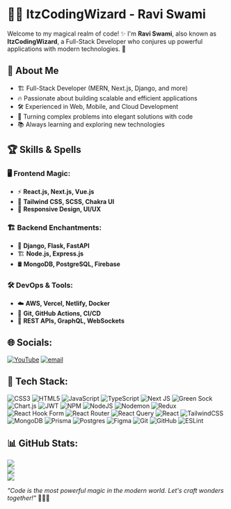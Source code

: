 # 🧙‍♂️ ItzCodingWizard - Ravi Swami

Welcome to my magical realm of code! ✨ I'm **Ravi Swami**, also known as **ItzCodingWizard**, a Full-Stack Developer who conjures up powerful applications with modern technologies. 🚀

## 🔮 About Me
- 🏗️ Full-Stack Developer (MERN, Next.js, Django, and more)
- 🔥 Passionate about building scalable and efficient applications
- 🛠️ Experienced in Web, Mobile, and Cloud Development
- 🎩 Turning complex problems into elegant solutions with code
- 📚 Always learning and exploring new technologies

## 🏆 Skills & Spells

### 🖥️ Frontend Magic:
- ⚡ **React.js, Next.js, Vue.js**
- 🎨 **Tailwind CSS, SCSS, Chakra UI**
- 📱 **Responsive Design, UI/UX**

### 🏗️ Backend Enchantments:
- 🐍 **Django, Flask, FastAPI**
- 🏗️ **Node.js, Express.js**
- 🛢️ **MongoDB, PostgreSQL, Firebase**

### 🛠️ DevOps & Tools:
- ☁️ **AWS, Vercel, Netlify, Docker**
- 🔧 **Git, GitHub Actions, CI/CD**
- 📜 **REST APIs, GraphQL, WebSockets**

## 🌐 Socials:
[![YouTube](https://img.shields.io/badge/YouTube-%23FF0000.svg?logo=YouTube&logoColor=white)](https://www.youtube.com/@itzcodingwizard) [![email](https://img.shields.io/badge/Email-D14836?logo=gmail&logoColor=white)](mailto:itzcodingwizard@gmail.com) 

## 🚀 Tech Stack:
![CSS3](https://img.shields.io/badge/css3-%231572B6.svg?style=flat&logo=css3&logoColor=white) ![HTML5](https://img.shields.io/badge/html5-%23E34F26.svg?style=flat&logo=html5&logoColor=white) ![JavaScript](https://img.shields.io/badge/javascript-%23323330.svg?style=flat&logo=javascript&logoColor=%23F7DF1E) ![TypeScript](https://img.shields.io/badge/typescript-%23007ACC.svg?style=flat&logo=typescript&logoColor=white) ![Next JS](https://img.shields.io/badge/Next-black?style=flat&logo=next.js&logoColor=white) ![Green Sock](https://img.shields.io/badge/green%20sock-88CE02?style=flat&logo=greensock&logoColor=white) ![Chart.js](https://img.shields.io/badge/chart.js-F5788D.svg?style=flat&logo=chart.js&logoColor=white) ![JWT](https://img.shields.io/badge/JWT-black?style=flat&logo=JSON%20web%20tokens) ![NPM](https://img.shields.io/badge/NPM-%23CB3837.svg?style=flat&logo=npm&logoColor=white) ![NodeJS](https://img.shields.io/badge/node.js-6DA55F?style=flat&logo=node.js&logoColor=white) ![Nodemon](https://img.shields.io/badge/NODEMON-%23323330.svg?style=flat&logo=nodemon&logoColor=%BBDEAD) ![Redux](https://img.shields.io/badge/redux-%23593d88.svg?style=flat&logo=redux&logoColor=white) ![React Hook Form](https://img.shields.io/badge/React%20Hook%20Form-%23EC5990.svg?style=flat&logo=reacthookform&logoColor=white) ![React Router](https://img.shields.io/badge/React_Router-CA4245?style=flat&logo=react-router&logoColor=white) ![React Query](https://img.shields.io/badge/-React%20Query-FF4154?style=flat&logo=react%20query&logoColor=white) ![React](https://img.shields.io/badge/react-%2320232a.svg?style=flat&logo=react&logoColor=%2361DAFB) ![TailwindCSS](https://img.shields.io/badge/tailwindcss-%2338B2AC.svg?style=flat&logo=tailwind-css&logoColor=white) ![MongoDB](https://img.shields.io/badge/MongoDB-%234ea94b.svg?style=flat&logo=mongodb&logoColor=white) ![Prisma](https://img.shields.io/badge/Prisma-3982CE?style=flat&logo=Prisma&logoColor=white) ![Postgres](https://img.shields.io/badge/postgres-%23316192.svg?style=flat&logo=postgresql&logoColor=white) ![Figma](https://img.shields.io/badge/figma-%23F24E1E.svg?style=flat&logo=figma&logoColor=white) ![Git](https://img.shields.io/badge/git-%23F05033.svg?style=flat&logo=git&logoColor=white) ![GitHub](https://img.shields.io/badge/github-%23121011.svg?style=flat&logo=github&logoColor=white) ![ESLint](https://img.shields.io/badge/ESLint-4B3263?style=flat&logo=eslint&logoColor=white)

## 📊 GitHub Stats:
![](https://github-readme-stats.vercel.app/api?username=itzcodingwizard&theme=dark&hide_border=false&include_all_commits=true&count_private=true)<br/>
![](https://github-readme-streak-stats.herokuapp.com/?user=itzcodingwizard&theme=dark&hide_border=false)<br/>
![](https://github-readme-stats.vercel.app/api/top-langs/?username=itzcodingwizard&theme=dark&hide_border=false&include_all_commits=true&count_private=true&layout=compact)

_"Code is the most powerful magic in the modern world. Let's craft wonders together!"_ 🧙‍♂️✨
